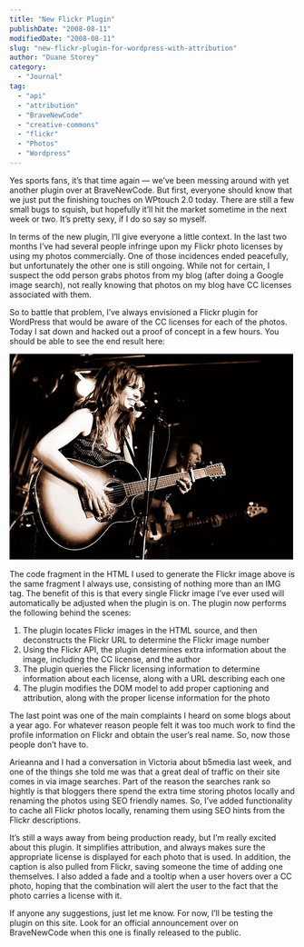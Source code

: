 ```yaml
---
title: "New Flickr Plugin"
publishDate: "2008-08-11"
modifiedDate: "2008-08-11"
slug: "new-flickr-plugin-for-wordpress-with-attribution"
author: "Duane Storey"
category:
  - "Journal"
tag:
  - "api"
  - "attribution"
  - "BraveNewCode"
  - "creative-commons"
  - "flickr"
  - "Photos"
  - "Wordpress"
---
```


Yes sports fans, it’s that time again — we’ve been messing around with yet another plugin over at BraveNewCode. But first, everyone should know that we just put the finishing touches on WPtouch 2.0 today. There are still a few small bugs to squish, but hopefully it’ll hit the market sometime in the next week or two. It’s pretty sexy, if I do so say so myself.

In terms of the new plugin, I’ll give everyone a little context. In the last two months I’ve had several people infringe upon my Flickr photo licenses by using my photos commercially. One of those incidences ended peacefully, but unfortunately the other one is still ongoing. While not for certain, I suspect the odd person grabs photos from my blog (after doing a Google image search), not really knowing that photos on my blog have CC licenses associated with them.

So to battle that problem, I’ve always envisioned a Flickr plugin for WordPress that would be aware of the CC licenses for each of the photos. Today I sat down and hacked out a proof of concept in a few hours. You should be able to see the end result here:

[![Jessie Farrell](_images/new-flickr-plugin-1.jpg)](http://flickr.com/photos/duanestorey/2749456364/)

The code fragment in the HTML I used to generate the Flickr image above is the same fragment I always use, consisting of nothing more than an IMG tag. The benefit of this is that every single Flickr image I’ve ever used will automatically be adjusted when the plugin is on. The plugin now performs the following behind the scenes:

1. The plugin locates Flickr images in the HTML source, and then deconstructs the Flickr URL to determine the Flickr image number
2. Using the Flickr API, the plugin determines extra information about the image, including the CC license, and the author
3. The plugin queries the Flickr licensing information to determine information about each license, along with a URL describing each one
4. The plugin modifies the DOM model to add proper captioning and attribution, along with the proper license information for the photo

The last point was one of the main complaints I heard on some blogs about a year ago. For whatever reason people felt it was too much work to find the profile information on Flickr and obtain the user’s real name. So, now those people don’t have to.

Arieanna and I had a conversation in Victoria about b5media last week, and one of the things she told me was that a great deal of traffic on their site comes in via image searches. Part of the reason the searches rank so hightly is that bloggers there spend the extra time storing photos locally and renaming the photos using SEO friendly names. So, I’ve added functionality to cache all Flickr photos locally, renaming them using SEO hints from the Flickr descriptions.

It’s still a ways away from being production ready, but I’m really excited about this plugin. It simplifies attribution, and always makes sure the appropriate license is displayed for each photo that is used. In addition, the caption is also pulled from Flickr, saving someone the time of adding one themselves. I also added a fade and a tooltip when a user hovers over a CC photo, hoping that the combination will alert the user to the fact that the photo carries a license with it.

If anyone any suggestions, just let me know. For now, I’ll be testing the plugin on this site. Look for an official announcement over on BraveNewCode when this one is finally released to the public.